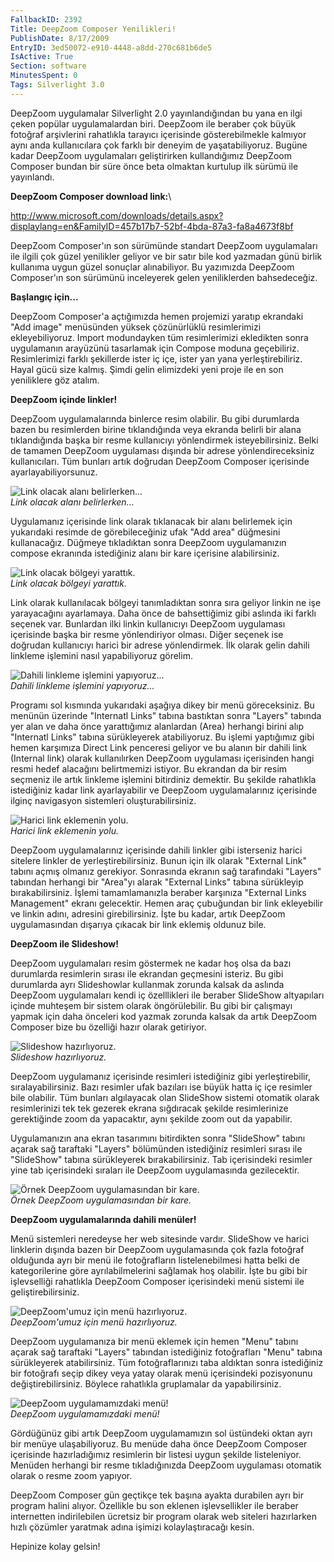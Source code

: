 ```yaml
---
FallbackID: 2392
Title: DeepZoom Composer Yenilikleri!
PublishDate: 8/17/2009
EntryID: 3ed50072-e910-4448-a8dd-270c681b6de5
IsActive: True
Section: software
MinutesSpent: 0
Tags: Silverlight 3.0
---
```

DeepZoom uygulamalar Silverlight 2.0 yayınlandığından bu yana en ilgi
çeken popülar uygulamalardan biri. DeepZoom ile beraber çok büyük
fotoğraf arşivlerini rahatlıkla tarayıcı içerisinde gösterebilmekle
kalmıyor aynı anda kullanıcılara çok farklı bir deneyim de
yaşatabiliyoruz. Bugüne kadar DeepZoom uygulamaları geliştirirken
kullandığımız DeepZoom Composer bundan bir süre önce beta olmaktan
kurtulup ilk sürümü ile yayınlandı.

**DeepZoom Composer download link:**\

<http://www.microsoft.com/downloads/details.aspx?displaylang=en&FamilyID=457b17b7-52bf-4bda-87a3-fa8a4673f8bf>

DeepZoom Composer'ın son sürümünde standart DeepZoom uygulamaları ile
ilgili çok güzel yenilikler geliyor ve bir satır bile kod yazmadan günü
birlik kullanıma uygun güzel sonuçlar alınabiliyor. Bu yazımızda
DeepZoom Composer'ın son sürümünü inceleyerek gelen yeniliklerden
bahsedeceğiz.

**Başlangıç için...**

DeepZoom Composer'a açtığımızda hemen projemizi yaratıp ekrandaki "Add
image" menüsünden yüksek çözünürlüklü resimlerimizi ekleyebiliyoruz.
Import modundayken tüm resimlerimizi ekledikten sonra uygulamanın
arayüzünü tasarlamak için Compose moduna geçebiliriz. Resimlerimizi
farklı şekillerde ister iç içe, ister yan yana yerleştirebiliriz. Hayal
gücü size kalmış. Şimdi gelin elimizdeki yeni proje ile en son
yeniliklere göz atalım.

**DeepZoom içinde linkler!**

DeepZoom uygulamalarında binlerce resim olabilir. Bu gibi durumlarda
bazen bu resimlerden birine tıklandığında veya ekranda belirli bir alana
tıklandığında başka bir resme kullanıcıyı yönlendirmek isteyebilirsiniz.
Belki de tamamen DeepZoom uygulaması dışında bir adrese
yönlendireceksiniz kullanıcıları. Tüm bunları artık doğrudan DeepZoom
Composer içerisinde ayarlayabiliyorsunuz.

![Link olacak alanı
belirlerken...](http://cdn.daron.yondem.com/assets/2392/16082009_1.png)\
*Link olacak alanı belirlerken...*

Uygulamanız içerisinde link olarak tıklanacak bir alanı belirlemek için
yukarıdaki resimde de görebileceğiniz ufak "Add area" düğmesini
kullanacağız. Düğmeye tıkladıktan sonra DeepZoom uygulamanızın compose
ekranında istediğiniz alanı bir kare içerisine alabilirsiniz.

![Link olacak bölgeyi
yarattık.](http://cdn.daron.yondem.com/assets/2392/16082009_2.png)\
*Link olacak bölgeyi yarattık.*

Link olarak kullanılacak bölgeyi tanımladıktan sonra sıra geliyor linkin
ne işe yarayacağını ayarlamaya. Daha önce de bahsettiğimiz gibi aslında
iki farklı seçenek var. Bunlardan ilki linkin kullanıcıyı DeepZoom
uygulaması içerisinde başka bir resme yönlendiriyor olması. Diğer
seçenek ise doğrudan kullanıcıyı harici bir adrese yönlendirmek. İlk
olarak gelin dahili linkleme işlemini nasıl yapabiliyoruz görelim.

![Dahili linkleme işlemini
yapıyoruz...](http://cdn.daron.yondem.com/assets/2392/16082009_3.jpg)\
*Dahili linkleme işlemini yapıyoruz...*

Programı sol kısmında yukarıdaki aşağıya dikey bir menü göreceksiniz. Bu
menünün üzerinde "Internatl Links" tabına bastıktan sonra "Layers"
tabında yer alan ve daha önce yarattığımız alanlardan (Area) herhangi
birini alıp "Internatl Links" tabına sürükleyerek atabiliyoruz. Bu
işlemi yaptığımız gibi hemen karşımıza Direct Link penceresi geliyor ve
bu alanın bir dahili link (Internal link) olarak kullanılırken DeepZoom
uygulaması içerisinden hangi resmi hedef alacağını belirtmemizi istiyor.
Bu ekrandan da bir resim seçmeniz ile artık linkleme işlemini bitirdiniz
demektir. Bu şekilde rahatlıkla istediğiniz kadar link ayarlayabilir ve
DeepZoom uygulamalarınız içerisinde ilginç navigasyon sistemleri
oluşturabilirsiniz.

![Harici link eklemenin
yolu.](http://cdn.daron.yondem.com/assets/2392/16082009_4.jpg)\
*Harici link eklemenin yolu.*

DeepZoom uygulamalarınız içerisinde dahili linkler gibi isterseniz
harici sitelere linkler de yerleştirebilirsiniz. Bunun için ilk olarak
"External Link" tabını açmış olmanız gerekiyor. Sonrasında ekranın sağ
tarafındaki "Layers" tabından herhangi bir "Area"yı alarak "External
Links" tabına sürükleyip bırakabilirsiniz. İşlemi tamamlamanızla beraber
karşınıza "External Links Management" ekranı gelecektir. Hemen araç
çubuğundan bir link ekleyebilir ve linkin adını, adresini
girebilirsiniz. İşte bu kadar, artık DeepZoom uygulamasından dışarıya
çıkacak bir link eklemiş oldunuz bile.

**DeepZoom ile Slideshow!**

DeepZoom uygulamaları resim göstermek ne kadar hoş olsa da bazı
durumlarda resimlerin sırası ile ekrandan geçmesini isteriz. Bu gibi
durumlarda ayrı Slideshowlar kullanmak zorunda kalsak da aslında
DeepZoom uygulamaları kendi iç özelllikleri ile beraber SlideShow
altyapıları içinde muhteşem bir sistem olarak öngörülebilir. Bu gibi bir
çalışmayı yapmak için daha önceleri kod yazmak zorunda kalsak da artık
DeepZoom Composer bize bu özelliği hazır olarak getiriyor.

![Slideshow
hazırlıyoruz.](http://cdn.daron.yondem.com/assets/2392/16082009_5.jpg)\
*Slideshow hazırlıyoruz.*

DeepZoom uygulamanız içerisinde resimleri istediğiniz gibi
yerleştirebilir, sıralayabilirsiniz. Bazı resimler ufak bazıları ise
büyük hatta iç içe resimler bile olabilir. Tüm bunları algılayacak olan
SlideShow sistemi otomatik olarak resimlerinizi tek tek gezerek ekrana
sığdıracak şekilde resimlerinize gerektiğinde zoom da yapacaktır, aynı
şekilde zoom out da yapabilir.

Uygulamanızın ana ekran tasarımını bitirdikten sonra "SlideShow" tabını
açarak sağ taraftaki "Layers" bölümünden istediğiniz resimleri sırası
ile "SlideShow" tabına sürükleyerek bırakabilirsiniz. Tab içerisindeki
resimler yine tab içerisindeki sıraları ile DeepZoom uygulamasında
gezilecektir.

![Örnek DeepZoom uygulamasından bir
kare.](http://cdn.daron.yondem.com/assets/2392/16082009_6.jpg)\
*Örnek DeepZoom uygulamasından bir kare.*

**DeepZoom uygulamalarında dahili menüler!**

Menü sistemleri neredeyse her web sitesinde vardır. SlideShow ve harici
linklerin dışında bazen bir DeepZoom uygulamasında çok fazla fotoğraf
olduğunda ayrı bir menü ile fotoğrafların listelenebilmesi hatta belki
de kategorilerine göre ayrılabilmelerini sağlamak hoş olabilir. İşte bu
gibi bir işlevselliği rahatlıkla DeepZoom Composer içerisindeki menü
sistemi ile geliştirebilirsiniz.

![DeepZoom'umuz için menü
hazırlıyoruz.](http://cdn.daron.yondem.com/assets/2392/16082009_7.jpg)\
*DeepZoom'umuz için menü hazırlıyoruz.*

DeepZoom uygulamanıza bir menü eklemek için hemen "Menu" tabını açarak
sağ taraftaki "Layers" tabından istediğiniz fotoğrafları "Menu" tabına
sürükleyerek atabilirsiniz. Tüm fotoğraflarınızı taba aldıktan sonra
istediğiniz bir fotoğrafı seçip dikey veya yatay olarak menü
içerisindeki pozisyonunu değiştirebilirsiniz. Böylece rahatlıkla
gruplamalar da yapabilirsiniz.

![DeepZoom uygulamamızdaki
menü!](http://cdn.daron.yondem.com/assets/2392/16082009_8.jpg)\
*DeepZoom uygulamamızdaki menü!*

Gördüğünüz gibi artık DeepZoom uygulamamızın sol üstündeki oktan ayrı
bir menüye ulaşabiliyoruz. Bu menüde daha önce DeepZoom Composer
içerisinde hazırladığımız resimlerin bir listesi uygun şekilde
listeleniyor. Menüden herhangi bir resme tıkladığınızda DeepZoom
uygulaması otomatik olarak o resme zoom yapıyor.

DeepZoom Composer gün geçtikçe tek başına ayakta durabilen ayrı bir
program halini alıyor. Özellikle bu son eklenen işlevsellikler ile
beraber internetten indirilebilen ücretsiz bir program olarak web
siteleri hazırlarken hızlı çözümler yaratmak adına işimizi
kolaylaştıracağı kesin.

Hepinize kolay gelsin!


